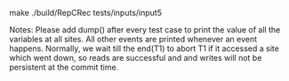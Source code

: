 make
./build/RepCRec tests/inputs/input5

Notes:
Please add dump() after every test case to print the value of all the variables at all sites. All other events are printed 
whenever an event happens.
Normally, we wait till the end(T1) to abort T1 if it accessed a site which went down, so reads are successful and and writes will not be persistent at the commit time.